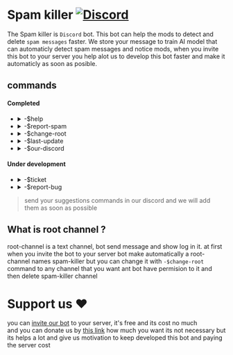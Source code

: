# Spam killer [![Discord](https://img.shields.io/badge/Discord-7289DA?style=for-the-badge&logo=discord&logoColor=white)](https://discord.gg/Z64HVk79vs)
The Spam killer is `Discord` bot. This bot can help the mods to detect and delete `spam messages` faster.
We store your message to train AI model that can automaticly detect spam messages and notice mods, when you invite this bot to your server you help alot us to develop this bot faster and make it automaticly as soon as posible.

## commands

#### Completed
* <details><summary>-$help</summary>Returns a string that contains the description and name of each command</details>
* <details><summary>-$report-spam</summary>If the user who uses this command have the role <code>botManager</code>, the message will be saved in our database and removed from the channel, and a message will be sent to the spammer account to informing it.<br>But if the user who uses this command does not have this role, bot mentions this role, so that they can use <code>-$report-spam</code> command if necessary.</details>
* <details><summary>-$change-root</summary> Change the root channel </details>
* <details><summary>-$last-update</summary> Returns a string that contains date of last update and latest version of patch note </details>
* <details><summary>-$our-discord</summary> Returns our discord server invite link </details>

#### Under development

* <details><summary>-$ticket</summary> You can send ticket to us with this command </details>
* <details><summary>-$report-bug</summary> You can report bugs and  suggestions  with this command </details>
> send your suggestions commands in our discord and we will add them as soon as possible

## What is root channel ?

root-channel is a text channel, bot send message and show log in it. at first when you invite the bot to your server bot make automatically a root-channel names spam-killer but you can change it with `-$change-root` command to any channel that you want ant bot have permision to it and then delete spam-killer channel

# Support us ❤️
you can <a href='https://discord.com/oauth2/authorize?client_id=954630056980934676&permissions=268445712&scope=bot'>invite our bot</a> to your server, it's free and its cost no much <br>
and you can donate us by <a href='https://dono.gg/bofsbit'>this link</a> how much you want its not necessary but its helps a lot and give us motivation to keep developed this bot and paying the server cost
